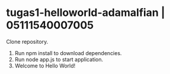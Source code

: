 # tugas1-helloworld-adamalfian | 05111540007005
Clone repository.
1. Run npm install to download dependencies.
2. Run node app.js to start application.
3. Welcome to Hello World!
